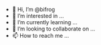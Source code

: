 - 👋 Hi, I’m @bifrog
- 👀 I’m interested in ...
- 🌱 I’m currently learning ...
- 💞️ I’m looking to collaborate on ...
- 📫 How to reach me ...

<!---
bifrog/bifrog is a ✨ special ✨ repository because its `README.md` (this file) appears on your GitHub profile.
You can click the Preview link to take a look at your changes.
--->
